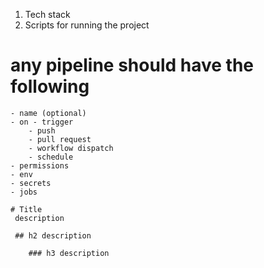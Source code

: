 1. Tech stack 
2. Scripts for running the project

# any pipeline should have the following
    - name (optional)
    - on - trigger 
        - push
        - pull request
        - workflow dispatch
        - schedule
    - permissions
    - env
    - secrets
    - jobs

    # Title
     description

     ## h2 description

        ### h3 description


